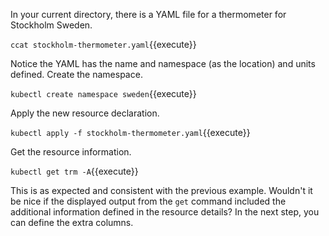 In your current directory, there is a YAML file for a thermometer for Stockholm Sweden.

`ccat stockholm-thermometer.yaml`{{execute}}

Notice the YAML has the name and namespace (as the location) and units defined. Create the namespace.

`kubectl create namespace sweden`{{execute}}

Apply the new resource declaration.

`kubectl apply -f stockholm-thermometer.yaml`{{execute}}

Get the resource information.

`kubectl get trm -A`{{execute}}

This is as expected and consistent with the previous example. Wouldn't it be nice if the displayed output from the `get` command included the additional information defined in the resource details? In the next step, you can define the extra columns.

